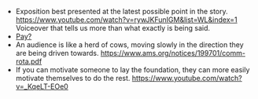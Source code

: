 * Exposition best presented at the latest possible point in the story.
	https://www.youtube.com/watch?v=rywJKFunIGM&list=WL&index=1
	Voiceover that tells us more than what exactly is being said. 
* [Pay?](https://farosapp.com/notes/de853943-3421-4ef6-9b24-cb8e02faf28c)
* An audience is like a herd of cows, moving slowly in the direction they are being driven towards. https://www.ams.org/notices/199701/comm-rota.pdf
* If you can motivate someone to lay the foundation, they can more easily motivate themselves to do the rest.
	https://www.youtube.com/watch?v=_KqeLT-EOe0